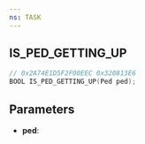 ```yaml
---
ns: TASK
---
```

## IS_PED_GETTING_UP

```c
// 0x2A74E1D5F2F00EEC 0x320813E6
BOOL IS_PED_GETTING_UP(Ped ped);
```

## Parameters
* **ped**:
